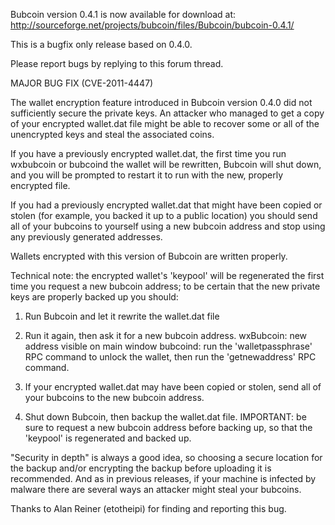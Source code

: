 Bubcoin version 0.4.1 is now available for download at:
http://sourceforge.net/projects/bubcoin/files/Bubcoin/bubcoin-0.4.1/

This is a bugfix only release based on 0.4.0.

Please report bugs by replying to this forum thread.

MAJOR BUG FIX  (CVE-2011-4447)

The wallet encryption feature introduced in Bubcoin version 0.4.0 did not sufficiently secure the private keys. An attacker who
managed to get a copy of your encrypted wallet.dat file might be able to recover some or all of the unencrypted keys and steal the
associated coins.

If you have a previously encrypted wallet.dat, the first time you run wxbubcoin or bubcoind the wallet will be rewritten, Bubcoin will
shut down, and you will be prompted to restart it to run with the new, properly encrypted file.

If you had a previously encrypted wallet.dat that might have been copied or stolen (for example, you backed it up to a public
location) you should send all of your bubcoins to yourself using a new bubcoin address and stop using any previously generated addresses.

Wallets encrypted with this version of Bubcoin are written properly.

Technical note: the encrypted wallet's 'keypool' will be regenerated the first time you request a new bubcoin address; to be certain that the
new private keys are properly backed up you should:

1. Run Bubcoin and let it rewrite the wallet.dat file

2. Run it again, then ask it for a new bubcoin address.
wxBubcoin: new address visible on main window
bubcoind: run the 'walletpassphrase' RPC command to unlock the wallet,  then run the 'getnewaddress' RPC command.

3. If your encrypted wallet.dat may have been copied or stolen, send all of your bubcoins to the new bubcoin address.

4. Shut down Bubcoin, then backup the wallet.dat file.
IMPORTANT: be sure to request a new bubcoin address before backing up, so that the 'keypool' is regenerated and backed up.

"Security in depth" is always a good idea, so choosing a secure location for the backup and/or encrypting the backup before uploading it is recommended. And as in previous releases, if your machine is infected by malware there are several ways an attacker might steal your bubcoins.

Thanks to Alan Reiner (etotheipi) for finding and reporting this bug.
